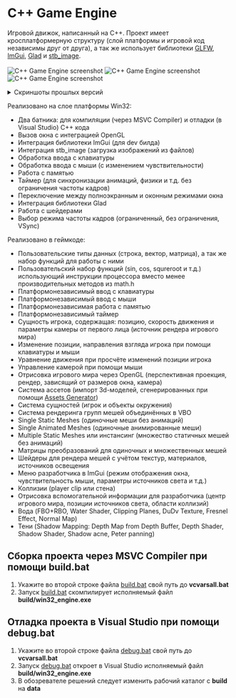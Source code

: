 # C++ Game Engine
Игровой движок, написанный на C++. Проект имеет кросплатформерную структуру (слой платформы и игровой код независимы друг от друга), а так же использует библиотеки [GLFW](https://www.glfw.org/), [ImGui](https://github.com/ocornut/imgui), [Glad](https://github.com/Dav1dde/glad) и [stb_image](https://github.com/nothings/stb).<br><br>
![C++ Game Engine screenshot](https://i.imgur.com/ue5gFgL.png)
![C++ Game Engine screenshot](https://i.imgur.com/BNUPyQj.png)
![C++ Game Engine screenshot](https://i.imgur.com/lFqbDXQ.png)
<details>
<summary>Скриншоты прошлых версий</summary>
<img src="https://i.imgur.com/icJtm0k.png" alt="C++ Game Engine screenshot">
<img src="https://i.imgur.com/vRpIoxd.png" alt="C++ Game Engine screenshot">
<img src="https://i.imgur.com/gW81zeb.png" alt="C++ Game Engine screenshot">
<img src="https://i.imgur.com/oZZdn5x.png" alt="C++ Game Engine screenshot">
</details>

Реализовано на слое платформы Win32:
*	Два батника: для компиляции (через MSVC Compiler) и отладки (в Visual Studio) C++ кода
*	Вызов окна с интеграцией OpenGL
*	Интеграция библиотеки ImGui (для dev билда)
*	Интеграция stb_image (загрузка изображений из файлов)
*	Обработка ввода с клавиатуры
*	Обработка ввода с мыши (с изменением чувствительности)
*	Работа с памятью
*	Таймер (для синхронизации анимаций, физики и т.д. без ограничения частоты кадров)
*	Переключение между полноэкранным и оконным режимами окна
* Интеграция библиотеки Glad
* Работа с шейдерами
* Выбор режима частоты кадров (ограниченный, без ограничения, VSync)

Реализовано в геймкоде:
*	Пользовательские типы данных (строка, вектор, матрица), а так же набор функций для работы с ними
*	Пользовательский набор функций (sin, cos, squreroot и т.д.) использующий инструкции процессора вместо менее производительных методов из math.h
*	Платформонезависимый ввод с клавиатуры
*	Платформонезависимый ввод с мыши
*	Платформонезависимая работа с памятью
*	Платформонезависимый таймер
*	Сущность игрока, содержащая: позицию, скорость движения и параметры камеры от первого лица (источник рендера игрового мира)
*	Изменение позиции, направления взгляда игрока при помощи клавиатуры и мыши
*	Уравнение движения при просчёте изменений позиции игрока
*	Управление камерой при помощи мыши
*	Отрисовка игрового мира через OpenGL (перспективная проекция, рендер, зависящий от размеров окна, камера)
* Система ассетов (импорт 3d-моделей, сгенерированных при помощи [Assets Generator](https://github.com/ezexff/assets_generator))
* Система сущностей (игрок и объекты окружения)
* Система рендеринга групп мешей объединённых в VBO
* Single Static Meshes (одиночные меши без анимаций)
* Single Animated Meshes (одиночные анимированные меши)
* Multiple Static Meshes или инстансинг (множество статичных мешей без анимаций)
* Матрицы преобразований для одиночных и множественных мешей 
* Шейдеры для рендера мешей с учётом текстур, материалов, источников освещения
*	Меню разработчика в ImGui (режим отображения окна, чувствительность мыши, параметры источников света и т.д.)
*	Коллизии (player clip или стена)
*	Отрисовка вспомогательной информации для разработчика (центр игрового мира, позиции источников света, области коллизий)
*	Вода (FBO+RBO, Water Shader, Clipping Planes, DuDv Texture, Fresnel Effect, Normal Map)
*	Тени (Shadow Mapping: Depth Map from Depth Buffer, Depth Shader, Shadow Shader, Shadow acne, Peter panning)

## Сборка проекта через MSVC Compiler при помощи build.bat
1.  Укажите во второй строке файла [build.bat](code/build.bat) свой путь до **vcvarsall.bat**
2.  Запуск [build.bat](code/build.bat) скомпилирует исполняемый файл **build/win32_engine.exe**
## Отладка проекта в Visual Studio при помощи debug.bat
1.  Укажите во второй строке файла [debug.bat](code/debug.bat) свой путь до **vcvarsall.bat**
2.  Запуск [debug.bat](code/debug.bat) откроет в Visual Studio исполняемый файл **build/win32_engine.exe**
3.  В обозревателе решений следует изменить рабочий каталог с **build** на **data**
